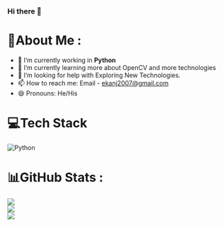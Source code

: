 ### Hi there 👋

# 💫About Me :
- 🔭 I’m currently working in **Python** 
- 🌱 I’m currently learning more about OpenCV and more technologies
- 🤔 I’m looking for help with Exploring New Technologies.
- 📫 How to reach me: Email - ekanj2007@gmail.com
- 😄 Pronouns: He/His

# 💻Tech Stack
![Python](https://img.shields.io/pypi/pyversions/3?style=flat-square)




# 📊GitHub Stats :
![](https://github-readme-stats.vercel.app/api?username=ekansh-is-pro&theme=onedark&hide_border=false&include_all_commits=false&count_private=false)<br/>
![](https://github-readme-streak-stats.herokuapp.com/?user=ekansh-is-pro&theme=onedark&hide_border=false)<br/>
![](https://github-readme-stats.vercel.app/api/top-langs/?username=ekansh-is-pro&theme=onedark&hide_border=false&include_all_commits=false&count_private=false&layout=compact)
<!--
**Ekansh-is-Pro/Ekansh-is-Pro** is a ✨ _special_ ✨ repository because its `README.md` (this file) appears on your GitHub profile.

Here are some ideas to get you started:

- 🔭 I’m currently working on ...
- 🌱 I’m currently learning ...
- 👯 I’m looking to collaborate on ...
- 🤔 I’m looking for help with ...
- 💬 Ask me about ...
- 📫 How to reach me: ...
- 😄 Pronouns: ...
- ⚡ Fun fact: ...
-->
